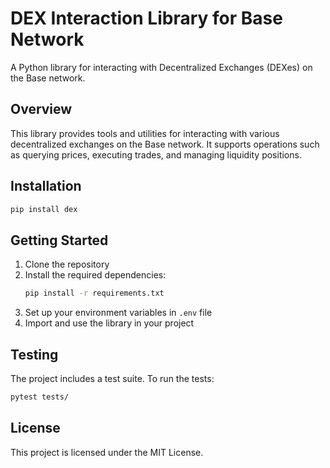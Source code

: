 # DEX Interaction Library for Base Network

A Python library for interacting with Decentralized Exchanges (DEXes) on the Base network.

## Overview

This library provides tools and utilities for interacting with various decentralized exchanges on the Base network. It supports operations such as querying prices, executing trades, and managing liquidity positions.

## Installation

```bash
pip install dex
```


## Getting Started

1. Clone the repository
2. Install the required dependencies:
   ```bash
   pip install -r requirements.txt
   ```
3. Set up your environment variables in `.env` file
4. Import and use the library in your project

## Testing

The project includes a test suite. To run the tests:

```bash
pytest tests/
```

## License

This project is licensed under the MIT License.
